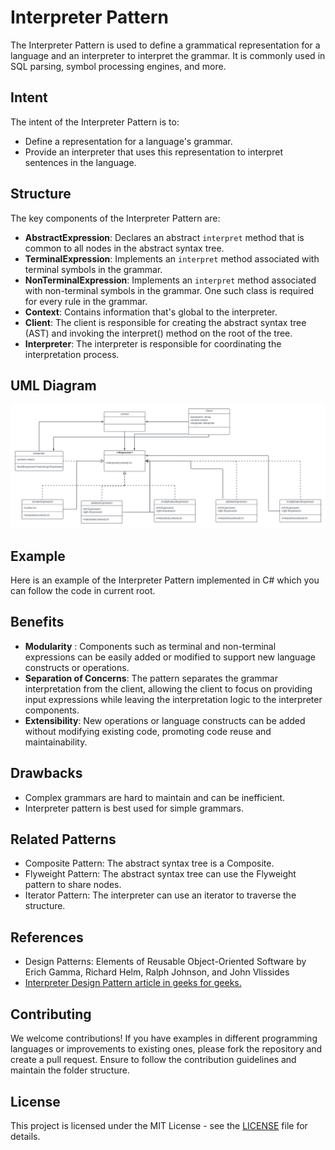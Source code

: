 # Interpreter Pattern

The Interpreter Pattern is used to define a grammatical representation for a language and an interpreter to interpret the grammar. It is commonly used in SQL parsing, symbol processing engines, and more.

## Intent

The intent of the Interpreter Pattern is to:

- Define a representation for a language's grammar.
- Provide an interpreter that uses this representation to interpret sentences in the language.

## Structure

The key components of the Interpreter Pattern are:

- **AbstractExpression**: Declares an abstract `interpret` method that is common to all nodes in the abstract syntax tree.
- **TerminalExpression**: Implements an `interpret` method associated with terminal symbols in the grammar.
- **NonTerminalExpression**: Implements an `interpret` method associated with non-terminal symbols in the grammar. One such class is required for every rule in the grammar.
- **Context**: Contains information that's global to the interpreter.
- **Client**: The client is responsible for creating the abstract syntax tree (AST) and invoking the interpret() method on the root of the tree.
- **Interpreter**: The interpreter is responsible for coordinating the interpretation process.

## UML Diagram

![Interpreter Pattern UML Diagram](InterpreterClassDiagram.png)

## Example

Here is an example of the Interpreter Pattern implemented in C# which you can follow the code in current root.

## Benefits

- **Modularity** : Components such as terminal and non-terminal expressions can be easily added or modified to support new language constructs or operations.
- **Separation of Concerns**: The pattern separates the grammar interpretation from the client, allowing the client to focus on providing input expressions while leaving the interpretation logic to the interpreter components.
- **Extensibility**: New operations or language constructs can be added without modifying existing code, promoting code reuse and maintainability.

## Drawbacks

- Complex grammars are hard to maintain and can be inefficient.
- Interpreter pattern is best used for simple grammars.

## Related Patterns

- Composite Pattern: The abstract syntax tree is a Composite.
- Flyweight Pattern: The abstract syntax tree can use the Flyweight pattern to share nodes.
- Iterator Pattern: The interpreter can use an iterator to traverse the structure.

## References

- Design Patterns: Elements of Reusable Object-Oriented Software by Erich Gamma, Richard Helm, Ralph Johnson, and John Vlissides
- [Interpreter Design Pattern article in geeks for geeks.](https://www.geeksforgeeks.org/interpreter-design-pattern/)

## Contributing

We welcome contributions! If you have examples in different programming languages or improvements to existing ones, please fork the repository and create a pull request. Ensure to follow the contribution guidelines and maintain the folder structure.

## License

This project is licensed under the MIT License - see the [LICENSE](../../LICENSE) file for details.
